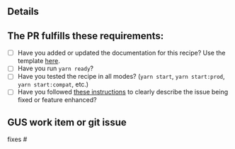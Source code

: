 ## Details

<!-- Describe the contents of this PR. -->

## The PR fulfills these requirements:
- [ ] Have you added or updated the documentation for this recipe? Use the template [here](https://github.com/salesforce/lwr-recipes/blob/master/doc/README_TEMPLATE.md).
- [ ] Have you run `yarn ready`?
- [ ] Have you tested the recipe in all modes? (`yarn start`, `yarn start:prod`, `yarn start:compat`, etc.)
- [ ] Have you followed [these instructions](https://github.com/salesforce/lwr-recipes/blob/master/doc/CONTRIBUTING.md#commit) to clearly describe the issue being fixed or feature enhanced?

## GUS work item or git issue
<!-- Work item ID in text, no links -->
fixes #<!-- git issue ID -->
